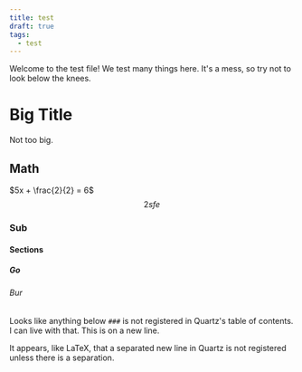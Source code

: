 ```yaml
---
title: test
draft: true
tags:
  - test
---
```


Welcome to the test file!
We test many things here.
It's a mess, so try not to look below the knees.
# Big Title
Not too big.
## Math
$5x + \frac{2}{2} = 6$
$$
2sfe
$$

### Sub
#### Sections
##### Go
###### Bur
Looks like anything below `###` is not registered in Quartz's table of contents. I can live with that.
This is on a new line.

It appears, like LaTeX, that a separated new line in Quartz is not registered unless there is a separation.